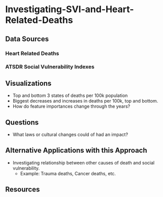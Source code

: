 # Investigating-SVI-and-Heart-Related-Deaths

## Data Sources
### Heart Related Deaths
### ATSDR Social Vulnerability Indexes

## Visualizations
- Top and bottom 3 states of deaths per 100k population
- Biggest decreases and increases in deaths per 100k, top and bottom.
- How do feature importances change through the years?

## Questions
- What laws or cultural changes could of had an impact?

## Alternative Applications with this Approach
- Investigating relationship between other causes of death and social vulnerability.
    - Example: Trauma deaths, Cancer deaths, etc.

## Resources